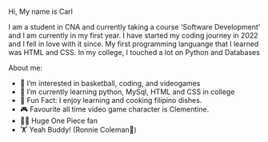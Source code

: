 Hi, My name is Carl

I am a student in CNA and currently taking a course 'Software Development' and I am currently in my first year. I have started my coding journey in 2022 and I fell in love with it since.
My first programming languange that I learned was HTML and CSS. In my college, I touched a lot on Python and Databases 

About me:
- 👀 I’m interested in basketball, coding, and videogames
- 🌱 I’m currently learning python, MySql, HTML and CSS in college
- 🍳 Fun Fact: I enjoy learning and cooking filipino dishes.
- 🎮 Favourite all time video game character is Clementine.
- 🏴‍☠️ Huge One Piece fan
- 🏋️ Yeah Buddy! (Ronnie Coleman👑)
<!---
WCARL12/WCARL12 is a ✨ special ✨ repository because its `README.md` (this file) appears on your GitHub profile.
You can click the Preview link to take a look at your changes.
--->

